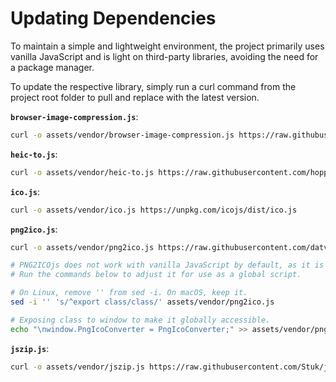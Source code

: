 # Updating Dependencies

To maintain a simple and lightweight environment, the project primarily uses vanilla JavaScript and is light on third-party libraries, avoiding the need for a package manager.

To update the respective library, simply run a curl command from the project root folder to pull and replace with the latest version.

**`browser-image-compression.js`**:
```bash
curl -o assets/vendor/browser-image-compression.js https://raw.githubusercontent.com/Donaldcwl/browser-image-compression/refs/heads/master/dist/browser-image-compression.js
```

**`heic-to.js`**:
```bash
curl -o assets/vendor/heic-to.js https://raw.githubusercontent.com/hoppergee/heic-to/refs/heads/main/dist/iife/heic-to.js
```

**`ico.js`**:
```bash
curl -o assets/vendor/ico.js https://unpkg.com/icojs/dist/ico.js
```

**`png2ico.js`**:
```bash
curl -o assets/vendor/png2ico.js https://raw.githubusercontent.com/datvm/PNG2ICOjs/refs/heads/master/src/png2icojs.js

# PNG2ICOjs does not work with vanilla JavaScript by default, as it is an ES module.
# Run the commands below to adjust it for use as a global script.

# On Linux, remove '' from sed -i. On macOS, keep it.
sed -i '' 's/^export class/class/' assets/vendor/png2ico.js

# Exposing class to window to make it globally accessible. 
echo "\nwindow.PngIcoConverter = PngIcoConverter;" >> assets/vendor/png2ico.js
```

**`jszip.js`**:
```bash
curl -o assets/vendor/jszip.js https://raw.githubusercontent.com/Stuk/jszip/refs/heads/main/dist/jszip.min.js
```

